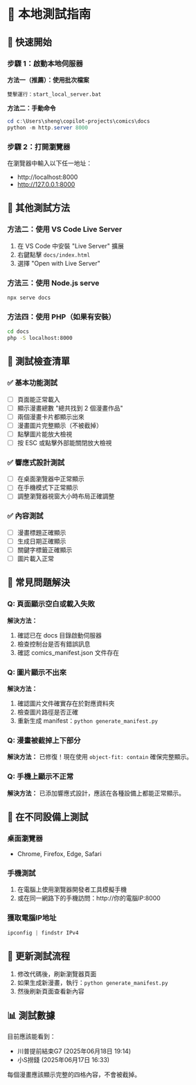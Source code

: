 # 📖 本地測試指南

## 🚀 快速開始

### 步驟 1：啟動本地伺服器

**方法一（推薦）：使用批次檔案**
```
雙擊運行：start_local_server.bat
```

**方法二：手動命令**
```powershell
cd c:\Users\sheng\copilot-projects\comics\docs
python -m http.server 8000
```

### 步驟 2：打開瀏覽器
在瀏覽器中輸入以下任一地址：
- http://localhost:8000
- http://127.0.0.1:8000

## 🔧 其他測試方法

### 方法二：使用 VS Code Live Server
1. 在 VS Code 中安裝 "Live Server" 擴展
2. 右鍵點擊 `docs/index.html`
3. 選擇 "Open with Live Server"

### 方法三：使用 Node.js serve
```bash
npx serve docs
```

### 方法四：使用 PHP（如果有安裝）
```bash
cd docs
php -S localhost:8000
```

## 🧪 測試檢查清單

### ✅ 基本功能測試
- [ ] 頁面能正常載入
- [ ] 顯示漫畫總數 "總共找到 2 個漫畫作品"
- [ ] 兩個漫畫卡片都顯示出來
- [ ] 漫畫圖片完整顯示（不被截掉）
- [ ] 點擊圖片能放大檢視
- [ ] 按 ESC 或點擊外部能關閉放大檢視

### ✅ 響應式設計測試
- [ ] 在桌面瀏覽器中正常顯示
- [ ] 在手機模式下正常顯示
- [ ] 調整瀏覽器視窗大小時布局正確調整

### ✅ 內容測試
- [ ] 漫畫標題正確顯示
- [ ] 生成日期正確顯示
- [ ] 關鍵字標籤正確顯示
- [ ] 圖片載入正常

## 🐛 常見問題解決

### Q: 頁面顯示空白或載入失敗
**解決方法：**
1. 確認已在 docs 目錄啟動伺服器
2. 檢查控制台是否有錯誤訊息
3. 確認 comics_manifest.json 文件存在

### Q: 圖片顯示不出來
**解決方法：**
1. 確認圖片文件確實存在於對應資料夾
2. 檢查圖片路徑是否正確
3. 重新生成 manifest：`python generate_manifest.py`

### Q: 漫畫被截掉上下部分
**解決方法：**
已修復！現在使用 `object-fit: contain` 確保完整顯示。

### Q: 手機上顯示不正常
**解決方法：**
已添加響應式設計，應該在各種設備上都能正常顯示。

## 📱 在不同設備上測試

### 桌面瀏覽器
- Chrome, Firefox, Edge, Safari

### 手機測試
1. 在電腦上使用瀏覽器開發者工具模擬手機
2. 或在同一網路下的手機訪問：http://你的電腦IP:8000

### 獲取電腦IP地址
```powershell
ipconfig | findstr IPv4
```

## 🔄 更新測試流程

1. 修改代碼後，刷新瀏覽器頁面
2. 如果生成新漫畫，執行：`python generate_manifest.py`
3. 然後刷新頁面查看新內容

## 📊 測試數據

目前應該能看到：
- 川普提前結束G7 (2025年06月18日 19:14)
- 小S撈錢 (2025年06月17日 16:33)

每個漫畫應該顯示完整的四格內容，不會被截掉。
